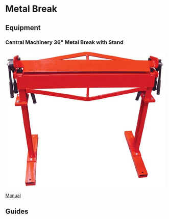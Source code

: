 # Metal Break

## Equipment

### Central Machinery 36" Metal Break with Stand

![](../.gitbook/assets/image%20%2821%29.png)

[Manual](https://drive.google.com/open?id=1ztMbRb-sSKEWsFxbUMFFmCWS_lrItAFU)

## Guides

